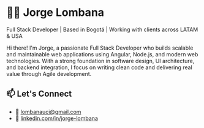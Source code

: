# 🐱‍💻 Jorge Lombana

Full Stack Developer | Based in Bogotá |  Working with clients across LATAM & USA

Hi there! I'm Jorge, a passionate Full Stack Developer who builds scalable and maintainable web applications using Angular, Node.js, and modern web technologies. With a strong foundation in software design, UI architecture, and backend integration, I focus on writing clean code and delivering real value through Agile development.

## 📫 Let's Connect

- 📧 [lombanauci@gmail.com](mailto:lombanauci@gmail.com)
- 🔗 [linkedin.com/in/jorge-lombana](https://linkedin.com/in/jorge-lombana)
